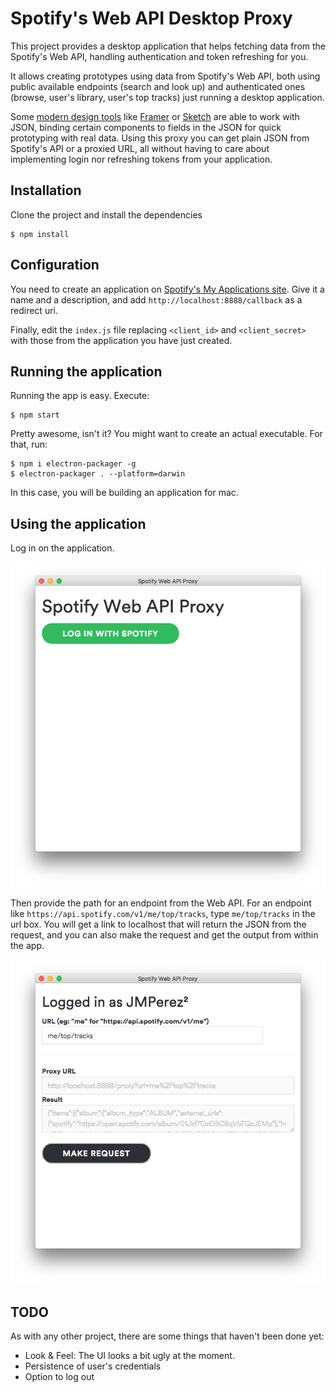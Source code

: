 # Spotify's Web API Desktop Proxy

This project provides a desktop application that helps fetching data from the Spotify's Web API, handling authentication and token refreshing for you.

It allows creating prototypes using data from Spotify's Web API, both using public available endpoints (search and look up) and authenticated ones (browse, user's library, user's top tracks) just running a desktop application.

Some [modern design tools](https://medium.com/bridge-collection/modern-design-tools-using-real-data-62d499e97482#.4tdwd67th) like [Framer](https://medium.com/framer-prototyping/prototype-with-real-data-in-framer-from-json-to-multi-device-and-internet-of-things-6eb1ae8b8325) or [Sketch](https://support.invisionapp.com/hc/en-us/articles/209650506-Craft-Introduction-to-the-Data-plugin) are able to work with JSON, binding certain components to fields in the JSON for quick prototyping with real data. Using this proxy you can get plain JSON from Spotify's API or a proxied URL, all without having to care about implementing login nor refreshing tokens from your application.

## Installation

Clone the project and install the dependencies

    $ npm install

## Configuration

You need to create an application on [Spotify's My Applications site](https://developer.spotify.com/my-applications/). Give it a name and a description, and add `http://localhost:8888/callback` as a redirect uri.

Finally, edit the `index.js` file replacing `<client_id>` and `<client_secret>` with those from the application you have just created.

## Running the application

Running the app is easy. Execute:

    $ npm start

Pretty awesome, isn't it? You might want to create an actual executable. For that, run:

    $ npm i electron-packager -g
    $ electron-packager . --platform=darwin

In this case, you will be building an application for mac.

## Using the application

Log in on the application.

![Login screen](proxy01.png)

Then provide the path for an endpoint from the Web API. For an endpoint like `https://api.spotify.com/v1/me/top/tracks`, type `me/top/tracks` in the url box. You will get a link to localhost that will return the JSON from the request, and you can also make the request and get the output from within the app.

![Example](proxy02.png)

## TODO

As with any other project, there are some things that haven't been done yet:

- Look & Feel: The UI looks a bit ugly at the moment.
- Persistence of user's credentials
- Option to log out
